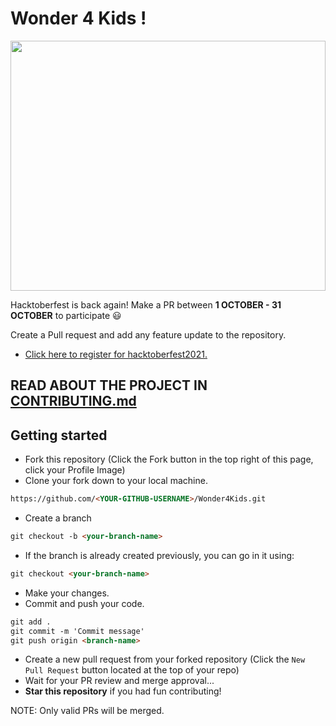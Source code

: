 <h1> Wonder 4 Kids ! </h1>

<p align="center">
    <a href="https://hacktoberfest.digitalocean.com/" target="_blank">
    	<img src="https://user-images.githubusercontent.com/55616388/135486681-adf5d5e7-d03c-4352-8e0c-d33ca1bee931.jpg" width="100%" height="400px">
    </a>
</p>

Hacktoberfest is back again! Make a PR between **1 OCTOBER - 31 OCTOBER** to participate 😃

Create a Pull request and add any feature update to the repository.

* [Click here to register for hacktoberfest2021.](https://hacktoberfest.digitalocean.com/)
  
## READ ABOUT THE PROJECT IN [CONTRIBUTING.md](./CONTRIBUTING.md)
## Getting started
* Fork this repository (Click the Fork button in the top right of this page, click your Profile Image)
* Clone your fork down to your local machine.

```markdown
https://github.com/<YOUR-GITHUB-USERNAME>/Wonder4Kids.git
```
  
* Create a branch

```markdown
git checkout -b <your-branch-name>
```
  
* If the branch is already created previously, you can go in it using:
```markdown
git checkout <your-branch-name>
```
  
* Make your changes.
* Commit and push your code.

```markdown
git add .
git commit -m 'Commit message'
git push origin <branch-name>
```
  
* Create a new pull request from your forked repository (Click the `New Pull Request` button located at the top of your repo)
* Wait for your PR review and merge approval...
* __Star this repository__ if you had fun contributing!

NOTE: Only valid PRs will be merged.
